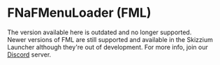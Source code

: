 # FNaFMenuLoader (FML)

The version available here is outdated and no longer supported.  
Newer versions of FML are still supported and available in the Skizzium Launcher although they're out of development.
For more info, join our [Discord](https://discord.gg/skizzium) server.
